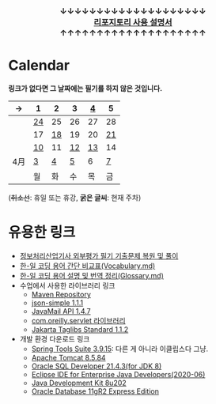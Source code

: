 #
### <p align="center">↓↓↓↓↓↓↓↓↓↓↓↓↓↓↓↓↓↓↓↓<br><a href="https://github.com/Kade-JSL/JSL56-Lectures/blob/main/999999_ETC/0_docs/Tutorial.md#%EB%8F%8C%EC%95%84%EC%98%A4%EC%85%A8%EB%82%98%EC%9A%94-%EC%9E%98-%ED%95%98%EC%85%A8%EC%8A%B5%EB%8B%88%EB%8B%A4"><b>리포지토리 사용 설명서</b></a><br>↑↑↑↑↑↑↑↑↑↑↑↑↑↑↑↑↑↑↑↑</p>

# Calendar

**링크가 없다면 그 날짜에는 필기를 하지 않은 것입니다.**

| → | 1 | 2 | 3 | [4](/230130-_Spring/230504/) | 5 |
|---|---|---|---|---|---|
|| [24](/230130-_Spring/230424/) | 25 | 26 | 27 | 28 |
|| 17 | [18](/230130-_Spring/230418/) | 19 | 20 | [21](/230130-_Spring/230421/) |
|| [10](/230130-_Spring/230410/) | 11 | [12](/230130-_Spring/230412/) | [13](/230130-_Spring/230413/) | 14 |
| 4月 | [3](/230130-_Spring/230403/) | [4](/230130-_Spring/230404/) | [5](/230130-_Spring/230405/) | 6 | [7](/230130-_Spring/230407/) |
|| 월 | 화 | 수 | 목 | 금 |

(~~취소선~~: 휴일 또는 휴강, **굵은 글씨**: 현재 주차)

# 유용한 링크

- [정보처리산업기사 외부평가 필기 기출문제 복원 및 풀이](/999999_ETC/0_docs/220412_test.md)
- [한-일 코딩 용어 간단 비교표(Vocabulary.md)](/999999_ETC/0_docs/Vocabulary.md)
- [한-일 코딩 용어 설명 및 번역 정리(Glossary.md)](/999999_ETC/0_docs/Glossary.md)
- 수업에서 사용한 라이브러리 링크
  - [Maven Repository](https://mvnrepository.com/)
  - [json-simple 1.1.1](https://repo1.maven.org/maven2/com/googlecode/json-simple/json-simple/1.1.1/json-simple-1.1.1.jar)
  - [JavaMail API 1.4.7](https://repo1.maven.org/maven2/com/sun/mail/javax.mail/1.4.7/javax.mail-1.4.7.jar)
  - [com.oreilly.servlet 라이브러리](http://www.servlets.com/cos/cos-22.05.zip)
  - [Jakarta Taglibs Standard 1.1.2](http://archive.apache.org/dist/jakarta/taglibs/standard/binaries/jakarta-taglibs-standard-1.1.2.zip)
- 개발 환경 다운로드 링크
  - [Spring Tools Suite 3.9.15](https://download.springsource.com/release/STS/3.9.15.RELEASE/dist/e4.16/spring-tool-suite-3.9.15.RELEASE-e4.16.0-win32-x86_64.zip): 다른 게 아니라 이클립스다 그냥.
  - [Apache Tomcat 8.5.84](https://dlcdn.apache.org/tomcat/tomcat-8/v8.5.84/bin/apache-tomcat-8.5.84-windows-x64.zip)
  - [Oracle SQL Developer 21.4.3(for JDK 8)](https://www.oracle.com/tools/downloads/sqldev-downloads-2143.html)
  - [Eclipse IDE for Enterprise Java Developers(2020-06)](https://www.eclipse.org/downloads/download.php?file=/technology/epp/downloads/release/2020-06/R/eclipse-jee-2020-06-R-win32-x86_64.zip)
  - [Java Development Kit 8u202](https://www.oracle.com/kr/java/technologies/javase/javase8-archive-downloads.html)
  - [Oracle Database 11gR2 Express Edition](https://www.oracle.com/database/technologies/xe-prior-release-downloads.html)